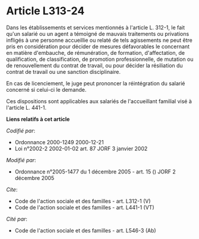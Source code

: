 # Article L313-24

Dans les établissements et services mentionnés à l'article L. 312-1, le fait qu'un salarié ou un agent a témoigné de mauvais
traitements ou privations infligés à une personne accueillie ou relaté de tels agissements ne peut être pris en considération
pour décider de mesures défavorables le concernant en matière d'embauche, de rémunération, de formation, d'affectation, de
qualification, de classification, de promotion professionnelle, de mutation ou de renouvellement du contrat de travail, ou
pour décider la résiliation du contrat de travail ou une sanction disciplinaire. 

En cas de licenciement, le juge peut prononcer la réintégration du salarié concerné si celui-ci le demande. 

Ces dispositions sont applicables aux salariés de l'accueillant familial visé à l'article L. 441-1.

**Liens relatifs à cet article**

_Codifié par_:

  - Ordonnance 2000-1249 2000-12-21
  - Loi n°2002-2 2002-01-02 art. 87 JORF 3 janvier 2002

_Modifié par_:

  - Ordonnance n°2005-1477 du 1 décembre 2005 - art. 15 () JORF 2 décembre 2005

_Cite_:

  - Code de l'action sociale et des familles - art. L312-1 (V)
  - Code de l'action sociale et des familles - art. L441-1 (VT)

_Cité par_:

  - Code de l'action sociale et des familles - art. L546-3 (Ab)
